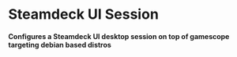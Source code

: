 # Steamdeck UI Session
#### Configures a Steamdeck UI desktop session on top of gamescope targeting debian based distros
